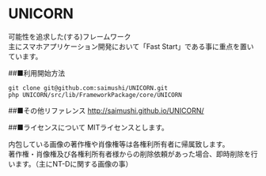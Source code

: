 UNICORN
====
可能性を追求した(する)フレームワーク  
主にスマホアプリケーション開発において「Fast Start」である事に重点を置いています。

##■利用開始方法
```
git clone git@github.com:saimushi/UNICORN.git
php UNICORN/src/lib/FrameworkPackage/core/UNICORN

```

##■その他リファレンス
http://saimushi.github.io/UNICORN/

##■ライセンスについて
MITライセンスとします。

内包している画像の著作権や肖像権等は各権利所有者に帰属致します。  
著作権・肖像権及び各権利所有者様からの削除依頼があった場合、即時削除を行います。（主にNT-Dに関する画像の事）

